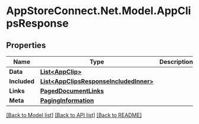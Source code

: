 # AppStoreConnect.Net.Model.AppClipsResponse

## Properties

Name | Type | Description | Notes
------------ | ------------- | ------------- | -------------
**Data** | [**List&lt;AppClip&gt;**](AppClip.md) |  | 
**Included** | [**List&lt;AppClipsResponseIncludedInner&gt;**](AppClipsResponseIncludedInner.md) |  | [optional] 
**Links** | [**PagedDocumentLinks**](PagedDocumentLinks.md) |  | 
**Meta** | [**PagingInformation**](PagingInformation.md) |  | [optional] 

[[Back to Model list]](../README.md#documentation-for-models) [[Back to API list]](../README.md#documentation-for-api-endpoints) [[Back to README]](../README.md)

